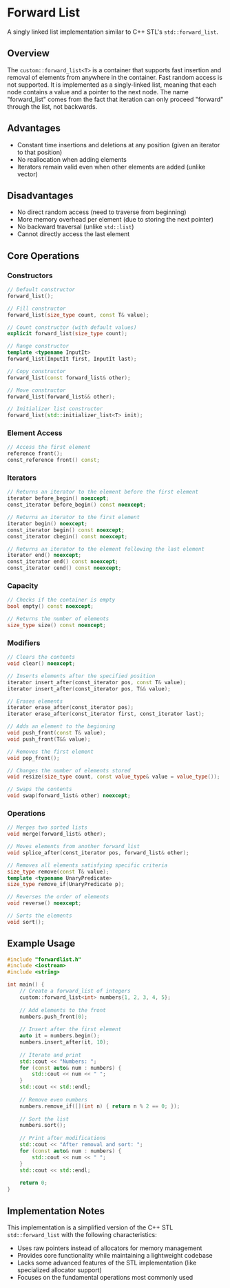 # Forward List

A singly linked list implementation similar to C++ STL's `std::forward_list`.

## Overview

The `custom::forward_list<T>` is a container that supports fast insertion and removal of elements from anywhere in the container. Fast random access is not supported. It is implemented as a singly-linked list, meaning that each node contains a value and a pointer to the next node. The name "forward_list" comes from the fact that iteration can only proceed "forward" through the list, not backwards.

## Advantages

- Constant time insertions and deletions at any position (given an iterator to that position)
- No reallocation when adding elements
- Iterators remain valid even when other elements are added (unlike vector)

## Disadvantages

- No direct random access (need to traverse from beginning)
- More memory overhead per element (due to storing the next pointer)
- No backward traversal (unlike `std::list`)
- Cannot directly access the last element

## Core Operations

### Constructors

```cpp
// Default constructor
forward_list();

// Fill constructor
forward_list(size_type count, const T& value);

// Count constructor (with default values)
explicit forward_list(size_type count);

// Range constructor
template <typename InputIt>
forward_list(InputIt first, InputIt last);

// Copy constructor
forward_list(const forward_list& other);

// Move constructor
forward_list(forward_list&& other);

// Initializer list constructor
forward_list(std::initializer_list<T> init);
```

### Element Access

```cpp
// Access the first element
reference front();
const_reference front() const;
```

### Iterators

```cpp
// Returns an iterator to the element before the first element
iterator before_begin() noexcept;
const_iterator before_begin() const noexcept;

// Returns an iterator to the first element
iterator begin() noexcept;
const_iterator begin() const noexcept;
const_iterator cbegin() const noexcept;

// Returns an iterator to the element following the last element
iterator end() noexcept;
const_iterator end() const noexcept;
const_iterator cend() const noexcept;
```

### Capacity

```cpp
// Checks if the container is empty
bool empty() const noexcept;

// Returns the number of elements
size_type size() const noexcept;
```

### Modifiers

```cpp
// Clears the contents
void clear() noexcept;

// Inserts elements after the specified position
iterator insert_after(const_iterator pos, const T& value);
iterator insert_after(const_iterator pos, T&& value);

// Erases elements
iterator erase_after(const_iterator pos);
iterator erase_after(const_iterator first, const_iterator last);

// Adds an element to the beginning
void push_front(const T& value);
void push_front(T&& value);

// Removes the first element
void pop_front();

// Changes the number of elements stored
void resize(size_type count, const value_type& value = value_type());

// Swaps the contents
void swap(forward_list& other) noexcept;
```

### Operations

```cpp
// Merges two sorted lists
void merge(forward_list& other);

// Moves elements from another forward_list
void splice_after(const_iterator pos, forward_list& other);

// Removes all elements satisfying specific criteria
size_type remove(const T& value);
template <typename UnaryPredicate>
size_type remove_if(UnaryPredicate p);

// Reverses the order of elements
void reverse() noexcept;

// Sorts the elements
void sort();
```

## Example Usage

```cpp
#include "forwardlist.h"
#include <iostream>
#include <string>

int main() {
    // Create a forward_list of integers
    custom::forward_list<int> numbers{1, 2, 3, 4, 5};
    
    // Add elements to the front
    numbers.push_front(0);
    
    // Insert after the first element
    auto it = numbers.begin();
    numbers.insert_after(it, 10);
    
    // Iterate and print
    std::cout << "Numbers: ";
    for (const auto& num : numbers) {
        std::cout << num << " ";
    }
    std::cout << std::endl;
    
    // Remove even numbers
    numbers.remove_if([](int n) { return n % 2 == 0; });
    
    // Sort the list
    numbers.sort();
    
    // Print after modifications
    std::cout << "After removal and sort: ";
    for (const auto& num : numbers) {
        std::cout << num << " ";
    }
    std::cout << std::endl;
    
    return 0;
}
```

## Implementation Notes

This implementation is a simplified version of the C++ STL `std::forward_list` with the following characteristics:

- Uses raw pointers instead of allocators for memory management
- Provides core functionality while maintaining a lightweight codebase
- Lacks some advanced features of the STL implementation (like specialized allocator support)
- Focuses on the fundamental operations most commonly used
